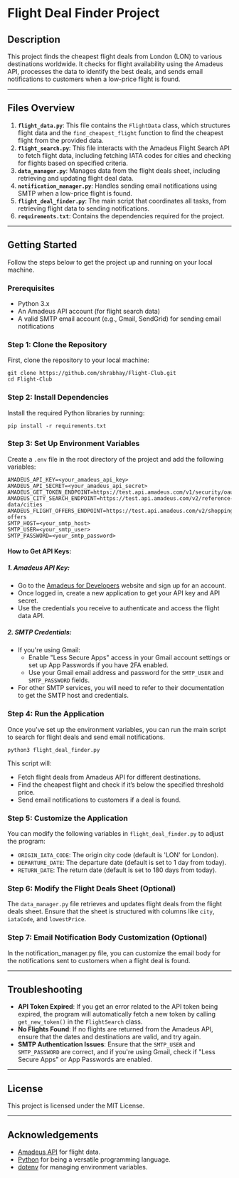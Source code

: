 # Flight Deal Finder Project
## Description
This project finds the cheapest flight deals from London (LON) to various destinations worldwide. It checks for flight availability using the Amadeus API, processes the data to identify the best deals, and sends email notifications to customers when a low-price flight is found.

---

## Files Overview

1. **`flight_data.py`**: This file contains the `FlightData` class, which structures flight data and the `find_cheapest_flight` function to find the cheapest flight from the provided data.
2. **`flight_search.py`**: This file interacts with the Amadeus Flight Search API to fetch flight data, including fetching IATA codes for cities and checking for flights based on specified criteria.
3. **`data_manager.py`**: Manages data from the flight deals sheet, including retrieving and updating flight deal data.
4. **`notification_manager.py`**: Handles sending email notifications using SMTP when a low-price flight is found.
5. **`flight_deal_finder.py`**: The main script that coordinates all tasks, from retrieving flight data to sending notifications.
6. **`requirements.txt`**: Contains the dependencies required for the project.

---

## Getting Started

Follow the steps below to get the project up and running on your local machine.

### Prerequisites

- Python 3.x
- An Amadeus API account (for flight search data)
- A valid SMTP email account (e.g., Gmail, SendGrid) for sending email notifications

### Step 1: Clone the Repository

First, clone the repository to your local machine:

```commandline
git clone https://github.com/shrabhay/Flight-Club.git
cd Flight-Club
```

### Step 2: Install Dependencies
Install the required Python libraries by running:
```commandline
pip install -r requirements.txt
```

### Step 3: Set Up Environment Variables
Create a `.env` file in the root directory of the project and add the following variables:
```text
AMADEUS_API_KEY=<your_amadeus_api_key>
AMADEUS_API_SECRET=<your_amadeus_api_secret>
AMADEUS_GET_TOKEN_ENDPOINT=https://test.api.amadeus.com/v1/security/oauth2/token
AMADEUS_CITY_SEARCH_ENDPOINT=https://test.api.amadeus.com/v2/reference-data/cities
AMADEUS_FLIGHT_OFFERS_ENDPOINT=https://test.api.amadeus.com/v2/shopping/flight-offers
SMTP_HOST=<your_smtp_host>
SMTP_USER=<your_smtp_user>
SMTP_PASSWORD=<your_smtp_password>
```

#### How to Get API Keys:
##### 1. Amadeus API Key:
* Go to the [Amadeus for Developers](https://developers.amadeus.com/) website and sign up for an account.
* Once logged in, create a new application to get your API key and API secret.
* Use the credentials you receive to authenticate and access the flight data API.

##### 2. SMTP Credentials:
* If you're using Gmail:
  * Enable "Less Secure Apps" access in your Gmail account settings or set up App Passwords if you have 2FA enabled.
  * Use your Gmail email address and password for the `SMTP_USER` and `SMTP_PASSWORD` fields.
* For other SMTP services, you will need to refer to their documentation to get the SMTP host and credentials.

### Step 4: Run the Application
Once you've set up the environment variables, you can run the main script to search for flight deals and send email notifications.
```commandline
python3 flight_deal_finder.py
```

This script will:
* Fetch flight deals from Amadeus API for different destinations.
* Find the cheapest flight and check if it’s below the specified threshold price.
* Send email notifications to customers if a deal is found.

### Step 5: Customize the Application
You can modify the following variables in `flight_deal_finder.py` to adjust the program:
* `ORIGIN_IATA_CODE`: The origin city code (default is 'LON' for London).
* `DEPARTURE_DATE`: The departure date (default is set to 1 day from today).
* `RETURN_DATE`: The return date (default is set to 180 days from today).

### Step 6: Modify the Flight Deals Sheet (Optional)
The `data_manager.py` file retrieves and updates flight deals from the flight deals sheet. Ensure that the sheet is structured with columns like `city`, `iataCode`, and `lowestPrice`.

### Step 7: Email Notification Body Customization (Optional)
In the notification_manager.py file, you can customize the email body for the notifications sent to customers when a flight deal is found.

---

## Troubleshooting
* **API Token Expired**: If you get an error related to the API token being expired, the program will automatically fetch a new token by calling `get_new_token()` in the `FlightSearch` class.
* **No Flights Found**: If no flights are returned from the Amadeus API, ensure that the dates and destinations are valid, and try again.
* **SMTP Authentication Issues**: Ensure that the `SMTP_USER` and `SMTP_PASSWORD` are correct, and if you're using Gmail, check if "Less Secure Apps" or App Passwords are enabled.

---

## License
This project is licensed under the MIT License.

---

## Acknowledgements
* [Amadeus API](https://developers.amadeus.com/) for flight data.
* [Python](https://www.python.org/) for being a versatile programming language.
* [dotenv](https://pypi.org/project/python-dotenv/) for managing environment variables.

